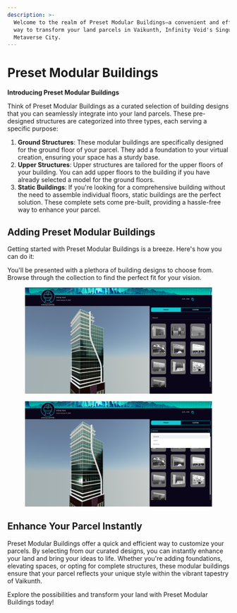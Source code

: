 ```yaml
---
description: >-
  Welcome to the realm of Preset Modular Buildings—a convenient and efficient
  way to transform your land parcels in Vaikunth, Infinity Void's Singular
  Metaverse City.
---
```


# Preset Modular Buildings

**Introducing Preset Modular Buildings**

Think of Preset Modular Buildings as a curated selection of building designs that you can seamlessly integrate into your land parcels. These pre-designed structures are categorized into three types, each serving a specific purpose:

1. **Ground Structures**: These modular buildings are specifically designed for the ground floor of your parcel. They add a foundation to your virtual creation, ensuring your space has a sturdy base.
2. **Upper Structures**: Upper structures are tailored for the upper floors of your building. You can add upper floors to the building if you have already selected a model for the ground floors.
3. **Static Buildings**: If you're looking for a comprehensive building without the need to assemble individual floors, static buildings are the perfect solution. These complete sets come pre-built, providing a hassle-free way to enhance your parcel.

## **Adding Preset Modular Buildings**

Getting started with Preset Modular Buildings is a breeze. Here's how you can do it:

You'll be presented with a plethora of building designs to choose from. Browse through the collection to find the perfect fit for your vision.

<figure><img src="../../../.gitbook/assets/Screenshot 2023-09-01 at 7.46.51 PM.png" alt=""><figcaption></figcaption></figure>

<figure><img src="../../../.gitbook/assets/Screenshot 2023-09-01 at 7.47.04 PM.png" alt=""><figcaption></figcaption></figure>

## **Enhance Your Parcel Instantly**

Preset Modular Buildings offer a quick and efficient way to customize your parcels. By selecting from our curated designs, you can instantly enhance your land and bring your ideas to life. Whether you're adding foundations, elevating spaces, or opting for complete structures, these modular buildings ensure that your parcel reflects your unique style within the vibrant tapestry of Vaikunth.

Explore the possibilities and transform your land with Preset Modular Buildings today!
